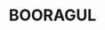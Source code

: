 ---
lastmod: '2025-04-06T06:05:20+00:00'
latitude: -32.953236
layout: suburb
longitude: 151.621183
postcode: '2284'
state: NSW
title: BOORAGUL
url: /nsw/booragul/
---